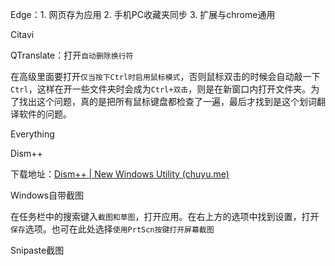 Edge：1. 网页存为应用 2. 手机PC收藏夹同步 3. 扩展与chrome通用

Citavi

QTranslate：打开`自动删除换行符`

在高级里面要打开`仅当按下Ctrl时启用鼠标模式`，否则鼠标双击的时候会自动敲一下`Ctrl`，这样在开一些文件夹时会成为`Ctrl+双击`，则是在新窗口内打开文件夹。为了找出这个问题，真的是把所有鼠标键盘都检查了一遍，最后才找到是这个划词翻译软件的问题。

Everything

Dism++

下载地址：[Dism++ | New Windows Utility (chuyu.me)](https://www.chuyu.me/en/index.html)

Windows自带截图

在任务栏中的搜索键入`截图和草图`，打开应用。在右上方的选项中找到设置，打开`保存`选项。也可在此处选择`使用PrtScn按键打开屏幕截图`

Snipaste截图





